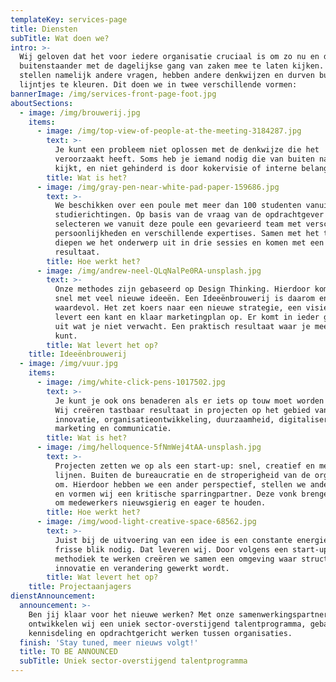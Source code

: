 ```yaml
---
templateKey: services-page
title: Diensten
subTitle: Wat doen we?
intro: >-
  Wij geloven dat het voor iedere organisatie cruciaal is om zo nu en dan een
  buitenstaander met de dagelijkse gang van zaken mee te laten kijken. Die
  stellen namelijk andere vragen, hebben andere denkwijzen en durven buiten de
  lijntjes te kleuren. Dit doen we in twee verschillende vormen:
bannerImage: /img/services-front-page-foot.jpg
aboutSections:
  - image: /img/brouwerij.jpg
    items:
      - image: /img/top-view-of-people-at-the-meeting-3184287.jpg
        text: >-
          Je kunt een probleem niet oplossen met de denkwijze die het
          veroorzaakt heeft. Soms heb je iemand nodig die van buiten naar binnen
          kijkt, en niet gehinderd is door kokervisie of interne belangen.
        title: Wat is het?
      - image: /img/gray-pen-near-white-pad-paper-159686.jpg
        text: >-
          We beschikken over een poule met meer dan 100 studenten vanuit talloze
          studierichtingen. Op basis van de vraag van de opdrachtgever
          selecteren we vanuit deze poule een gevarieerd team met verschillende
          persoonlijkheden en verschillende expertises. Samen met het team
          diepen we het onderwerp uit in drie sessies en komen met een concreet
          resultaat.
        title: Hoe werkt het?
      - image: /img/andrew-neel-QLqNalPe0RA-unsplash.jpg
        text: >-
          Onze methodes zijn gebaseerd op Design Thinking. Hierdoor komen we
          snel met veel nieuwe ideeën. Een Ideeënbrouwerij is daarom enorm
          waardevol. Het zet koers naar een nieuwe strategie, een visie of het
          levert een kant en klaar marketingplan op. Er komt in ieder geval iets
          uit wat je niet verwacht. Een praktisch resultaat waar je mee verder
          kunt.
        title: Wat levert het op?
    title: Ideeënbrouwerij
  - image: /img/vuur.jpg
    items:
      - image: /img/white-click-pens-1017502.jpg
        text: >-
          Je kunt je ook ons benaderen als er iets op touw moet worden gezet.
          Wij creëren tastbaar resultaat in projecten op het gebied van
          innovatie, organisatieontwikkeling, duurzaamheid, digitalisering en
          marketing en communicatie. 
        title: Wat is het?
      - image: /img/helloquence-5fNmWej4tAA-unsplash.jpg
        text: >-
          Projecten zetten we op als een start-up: snel, creatief en met korte
          lijnen. Buiten de bureaucratie en de stroperigheid van de organisatie
          om. Hierdoor hebben we een ander perspectief, stellen we andere vragen
          en vormen wij een kritische sparringpartner. Deze vonk brengen we over
          om medewerkers nieuwsgierig en eager te houden. 
        title: Hoe werkt het?
      - image: /img/wood-light-creative-space-68562.jpg
        text: >-
          Juist bij de uitvoering van een idee is een constante energie-boost en
          frisse blik nodig. Dat leveren wij. Door volgens een start-up
          methodiek te werken creëren we samen een omgeving waar structureel aan
          innovatie en verandering gewerkt wordt. 
        title: Wat levert het op?
    title: Projectaanjagers
dienstAnnouncement:
  announcement: >-
    Ben jij klaar voor het nieuwe werken? Met onze samenwerkingspartners
    ontwikkelen wij een uniek sector-overstijgend talentprogramma, gebaseerd op
    kennisdeling en opdrachtgericht werken tussen organisaties.
  finish: 'Stay tuned, meer nieuws volgt!'
  title: TO BE ANNOUNCED
  subTitle: Uniek sector-overstijgend talentprogramma
---
```


